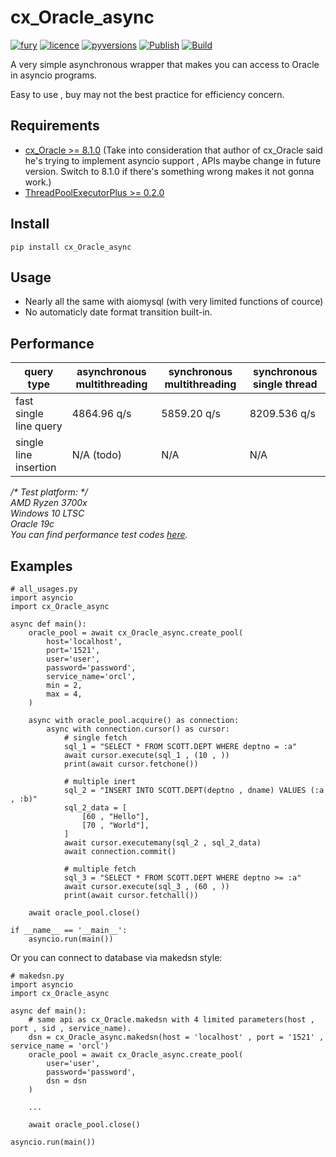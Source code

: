 # cx_Oracle_async
[![fury](https://badge.fury.io/py/cx-Oracle-async.svg)](https://badge.fury.io/py/cx-Oracle-async)
[![licence](https://img.shields.io/github/license/GoodManWEN/cx_Oracle_async)](https://github.com/GoodManWEN/cx_Oracle_async/blob/master/LICENSE)
[![pyversions](https://img.shields.io/pypi/pyversions/cx-Oracle-async.svg)](https://pypi.org/project/cx-Oracle-async/)
[![Publish](https://github.com/GoodManWEN/cx_Oracle_async/workflows/Publish/badge.svg)](https://github.com/GoodManWEN/cx_Oracle_async/actions?query=workflow:Publish)
[![Build](https://github.com/GoodManWEN/cx_Oracle_async/workflows/Build/badge.svg)](https://github.com/GoodManWEN/cx_Oracle_async/actions?query=workflow:Build)

A very simple asynchronous wrapper that makes you can access to Oracle in asyncio programs.

Easy to use , buy may not the best practice for efficiency concern.

## Requirements
- [cx_Oracle >= 8.1.0](https://github.com/oracle/python-cx_Oracle) (Take into consideration that author of cx_Oracle said he's trying to implement asyncio support , APIs maybe change in future version. Switch to 8.1.0 if there's something wrong makes it not gonna work.)
- [ThreadPoolExecutorPlus >= 0.2.0](https://github.com/GoodManWEN/ThreadPoolExecutorPlus)

## Install

    pip install cx_Oracle_async
    
## Usage
- Nearly all the same with aiomysql (with very limited functions of cource)
- No automaticly date format transition built-in.

## Performance
query type | asynchronous multithreading | synchronous multithreading | synchronous single thread
-|-|-|-
fast single line query | 4864.96 q/s | 5859.20 q/s | 8209.536 q/s
single line insertion | N/A (todo) | N/A | N/A

*/\* Test platform: \*/*<br>
*AMD Ryzen 3700x*<br>
*Windows 10 LTSC*<br>
*Oracle 19c*<br>
*You can find performance test codes [here](https://github.com/GoodManWEN/cx_Oracle_async/blob/main/misc).*

## Examples
```Python3
# all_usages.py
import asyncio
import cx_Oracle_async

async def main():
    oracle_pool = await cx_Oracle_async.create_pool(
        host='localhost', 
        port='1521',
        user='user', 
        password='password',
        service_name='orcl', 
        min = 2,
        max = 4,
    )

    async with oracle_pool.acquire() as connection:
        async with connection.cursor() as cursor:
            # single fetch 
            sql_1 = "SELECT * FROM SCOTT.DEPT WHERE deptno = :a"
            await cursor.execute(sql_1 , (10 , ))
            print(await cursor.fetchone())
            
            # multiple inert
            sql_2 = "INSERT INTO SCOTT.DEPT(deptno , dname) VALUES (:a , :b)"
            sql_2_data = [
                [60 , "Hello"],
                [70 , "World"], 
            ]
            await cursor.executemany(sql_2 , sql_2_data)
            await connection.commit()
            
            # multiple fetch
            sql_3 = "SELECT * FROM SCOTT.DEPT WHERE deptno >= :a"
            await cursor.execute(sql_3 , (60 , ))
            print(await cursor.fetchall())

    await oracle_pool.close()

if __name__ == '__main__':
    asyncio.run(main())
```

Or you can connect to database via makedsn style:
```Python3
# makedsn.py
import asyncio
import cx_Oracle_async

async def main():
    # same api as cx_Oracle.makedsn with 4 limited parameters(host , port , sid , service_name).
    dsn = cx_Oracle_async.makedsn(host = 'localhost' , port = '1521' , service_name = 'orcl')
    oracle_pool = await cx_Oracle_async.create_pool(
        user='user', 
        password='password',
        dsn = dsn
    )

    ...

    await oracle_pool.close()

asyncio.run(main())
```
